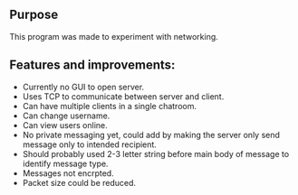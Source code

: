 ## Purpose ##

This program was made to experiment with networking.

## Features and improvements: ##

* Currently no GUI to open server.
* Uses TCP to communicate between server and client.
* Can have multiple clients in a single chatroom.
* Can change username.
* Can view users online.
* No private messaging yet, could add by making the server only send message only to intended recipient.
* Should probably used 2-3 letter string before main body of message to identify message type.
* Messages not encrpted.
* Packet size could be reduced.
